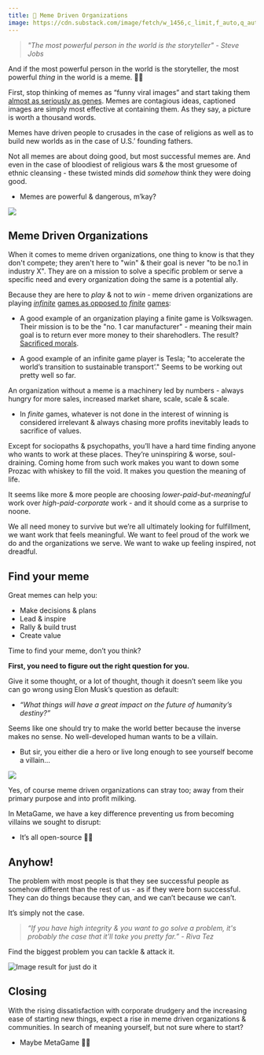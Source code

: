 ```yaml
---
title: 👻 Meme Driven Organizations
image: https://cdn.substack.com/image/fetch/w_1456,c_limit,f_auto,q_auto:good,fl_progressive:steep/https%3A%2F%2Fbucketeer-e05bbc84-baa3-437e-9518-adb32be77984.s3.amazonaws.com%2Fpublic%2Fimages%2F365ade34-758f-4953-bc50-70f1541b058a_1201x630.png
--- 
```


> _"The most powerful person in the world is the storyteller" - Steve Jobs_

And if the most powerful person in the world is the storyteller, the most powerful _thing_ in the world is a meme. 🤷‍♂️

First, stop thinking of memes as “funny viral images” and start taking them [almost as seriously as genes](https://en.wikipedia.org/wiki/Memetics). Memes are contagious ideas, captioned images are simply most effective at containing them. As they say, a picture is worth a thousand words.

Memes have driven people to crusades in the case of religions as well as to build new worlds as in the case of U.S.’ founding fathers.

Not all memes are about doing good, but most successful memes are. And even in the case of bloodiest of religious wars & the most gruesome of ethnic cleansing - these twisted minds did _somehow_ think they were doing good.

-   Memes are powerful & dangerous, m’kay?
    

![](https://cdn.substack.com/image/fetch/w_1456,c_limit,f_auto,q_auto:good,fl_progressive:steep/https%3A%2F%2Fbucketeer-e05bbc84-baa3-437e-9518-adb32be77984.s3.amazonaws.com%2Fpublic%2Fimages%2F365ade34-758f-4953-bc50-70f1541b058a_1201x630.png)

## Meme Driven Organizations

When it comes to meme driven organizations, one thing to know is that they don't compete; they aren't here to "win" & their goal is never "to be no.1 in industry X". They are on a mission to solve a specific problem or serve a specific need and every organization doing the same is a potential ally.

Because they are here to _play_ & not to _win_ - meme driven organizations are playing _[infinite](https://en.wikipedia.org/wiki/Finite_and_Infinite_Games)_ [games as opposed to](https://en.wikipedia.org/wiki/Finite_and_Infinite_Games) _[finite](https://en.wikipedia.org/wiki/Finite_and_Infinite_Games)_ [games](https://en.wikipedia.org/wiki/Finite_and_Infinite_Games):

-   A good example of an organization playing a finite game is Volkswagen. Their mission is to be the "no. 1 car manufacturer" - meaning their main goal is to return ever more money to their sharehodlers. The result? [Sacrificed morals](https://en.wikipedia.org/wiki/Volkswagen_emissions_scandal).
    
-   A good example of an infinite game player is Tesla; "to accelerate the world’s transition to sustainable transport’." Seems to be working out pretty well so far.
    

An organization without a meme is a machinery led by numbers - always hungry for more sales, increased market share, scale, scale & scale.

-   In _finite_ games, whatever is not done in the interest of winning is considered irrelevant & always chasing more profits inevitably leads to sacrifice of values.
    

Except for sociopaths & psychopaths, you’ll have a hard time finding anyone who wants to work at these places. They’re uninspiring & worse, soul-draining. Coming home from such work makes you want to down some Prozac with whiskey to fill the void. It makes you question the meaning of life.

It seems like more & more people are choosing _lower-paid-but-meaningful_ work over _high-paid-corporate_ work - and it should come as a surprise to noone.

We all need money to survive but we’re all ultimately looking for fulfillment, we want work that feels meaningful. We want to feel proud of the work we do and the organizations we serve. We want to wake up feeling inspired, not dreadful.

## Find your meme

Great memes can help you:
-   Make decisions & plans
-   Lead & inspire
-   Rally & build trust
-   Create value
    

Time to find your meme, don’t you think?

**First, you need to figure out the right question for you.**

Give it some thought, or a lot of thought, though it doesn’t seem like you can go wrong using Elon Musk’s question as default:

-   _“What things will have a great impact on the future of humanity’s destiny?”_
    

Seems like one should try to make the world better because the inverse makes no sense. No well-developed human wants to be a villain.

-   But sir, you either die a hero or live long enough to see yourself become a villain…
    

![](https://cdn.substack.com/image/fetch/w_1456,c_limit,f_auto,q_auto:good,fl_progressive:steep/https%3A%2F%2Fbucketeer-e05bbc84-baa3-437e-9518-adb32be77984.s3.amazonaws.com%2Fpublic%2Fimages%2F314fed72-3041-4d72-bc51-b04732eae48c_1162x783.png)

Yes, of course meme driven organizations can stray too; away from their primary purpose and into profit milking.

In MetaGame, we have a key difference preventing us from becoming villains we sought to disrupt:

-   It’s all open-source 🤷‍♂️
    

## Anyhow!

The problem with most people is that they see successful people as somehow different than the rest of us - as if they were born successful. They can do things because they can, and we can’t because we can’t.

It’s simply not the case.

> _“If you have high integrity & you want to go solve a problem, it's probably the case that it'll take you pretty far.” - Riva Tez_

Find the biggest problem you can tackle & attack it.

![Image result for just do it](https://cdn.substack.com/image/fetch/w_1456,c_limit,f_auto,q_auto:good,fl_progressive:steep/https%3A%2F%2Fbucketeer-e05bbc84-baa3-437e-9518-adb32be77984.s3.amazonaws.com%2Fpublic%2Fimages%2F8adf0c05-0d4d-4647-bedc-5ab5478737c2_960x540.jpeg)

## Closing

With the rising dissatisfaction with corporate drudgery and the increasing ease of starting new things, expect a rise in meme driven organizations & communities.
In search of meaning yourself, but not sure where to start?
- Maybe MetaGame 🤷‍♂️

